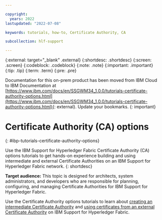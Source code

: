 ```yaml
---

copyright:
  years: 2022
lastupdated: "2022-07-08"

keywords: tutorials, how-to, Certificate Authority, CA

subcollection: hlf-support

---
```


{:external: target="_blank" .external}
{:shortdesc: .shortdesc}
{:screen: .screen}
{:codeblock: .codeblock}
{:note: .note}
{:important: .important}
{:tip: .tip}
{:term: .term}
{:pre: .pre}




Documentation for this on-prem product has been moved from IBM Cloud to IBM Documentation at [https://www.ibm.com/docs/en/SSGWM34_1.0.0/tutorials-certificate-authority-options.html](https://www.ibm.com/docs/en/SSGWM34_1.0.0/tutorials-certificate-authority-options.html){: external}. Update your bookmarks.
{: important}

#  Certificate Authority (CA) options 
{: #ibp-tutorials-certificate-authority-options}

Use the IBM Support for Hyperledger Fabric Certificate Authority (CA) options tutorials to get hands-on experience building and using 
intermediate and external Certificate Authorities on an IBM Support for Hyperledger Fabric network. 
{: shortdesc}

**Target audience:** This topic is designed for architects, system administrators, and developers who are responsible 
for planning, configuring, and managing Certificate Authorities for IBM Support for Hyperledger Fabric.

Use the Certificate Authority options tutorials to learn about [creating an intermediate Certificate Authority](ibm-hlfsupport-console-int-ca.md) and 
[using certificates from an external Certificate Authority](howto/ibm-hlfsupport-v2-tutorial-extca.md) on IBM Support for Hyperledger Fabric.

